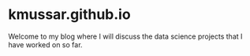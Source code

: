 # kmussar.github.io
Welcome to my blog where I will discuss the data science projects that I have worked on so far. 
